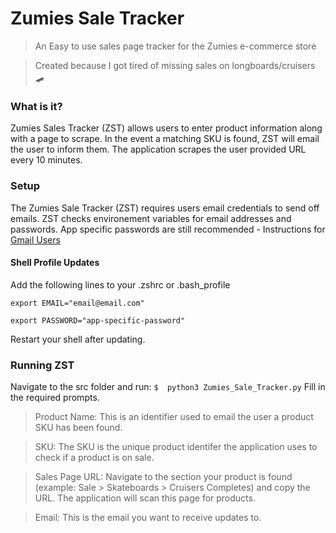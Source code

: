 # Zumies Sale Tracker

> An Easy to use sales page tracker for the Zumies e-commerce store

> Created because I got tired of missing sales on longboards/cruisers 🛹

### What is it?
Zumies Sales Tracker (ZST) allows users to enter product information along with a page to scrape. In the event a matching SKU is found, ZST will email the user to inform them. The application scrapes the user provided URL every 10 minutes.

### Setup

The Zumies Sale Tracker (ZST) requires users email credentials to send off emails. ZST checks environement variables for email addresses and passwords. App specific passwords are still recommended - Instructions for [Gmail Users](https://support.google.com/accounts/answer/185833?hl=en)

#### Shell Profile Updates
Add the following lines to your .zshrc or .bash_profile
```
export EMAIL="email@email.com"
```
```
export PASSWORD="app-specific-password"
```
Restart your shell after updating.

### Running ZST
Navigate to the src folder and run:
`$  python3 Zumies_Sale_Tracker.py`
Fill in the required prompts.
> Product Name: This is an identifier used to email the user a product SKU has been found.

> SKU: The SKU is the unique product identifer the application uses to check if a product is on sale.

> Sales Page URL: Navigate to the section your product is found (example: Sale > Skateboards > Cruisers Completes) and copy the URL. The application will scan this page for products.

> Email: This is the email you want to receive updates to.
